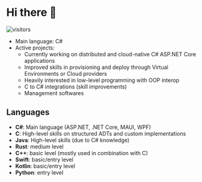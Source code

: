 # Hi there 👋

![visitors](https://visitor-badge.laobi.icu/badge?page_id=Ziocash)

- Main language: C#
- Active projects:
  - Currently working on distributed and cloud-native C# ASP.NET Core applications
  - Improved skills in provisioning and deploy through Virtual Environments or Cloud providers
  - Heavily interested in low-level programming with OOP interop
  - C to C# integrations (skill improvements)
  - Management softwares

## Languages

- **C#**: Main language (ASP.NET, .NET Core, MAUI, WPF)
- **C**: High-level skills on structured ADTs and custom implementations
- **Java**: High-level skills (due to C# knowledge)
- **Rust**: medium level
- **C++**: basic level (mostly used in combination with C)
- **Swift**: basic/entry level
- **Kotlin**: basic/entry level
- **Python**: entry level
